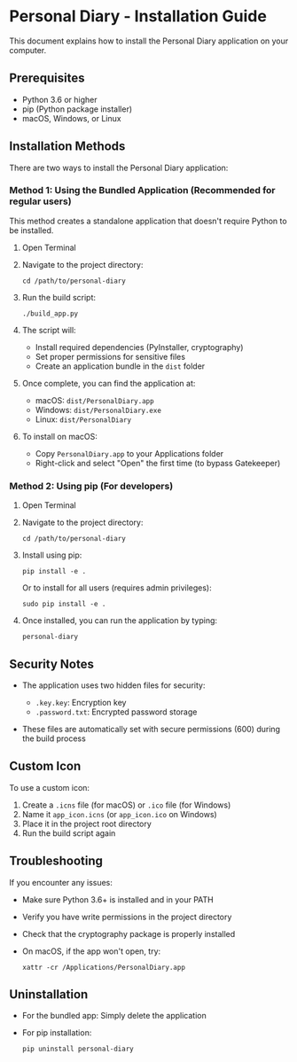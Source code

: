 # Personal Diary - Installation Guide

This document explains how to install the Personal Diary application on your computer.

## Prerequisites

- Python 3.6 or higher
- pip (Python package installer)
- macOS, Windows, or Linux

## Installation Methods

There are two ways to install the Personal Diary application:

### Method 1: Using the Bundled Application (Recommended for regular users)

This method creates a standalone application that doesn't require Python to be installed.

1. Open Terminal
2. Navigate to the project directory:

   ```plaintext
   cd /path/to/personal-diary
   ```

3. Run the build script:

   ```plaintext
   ./build_app.py
   ```

4. The script will:
   - Install required dependencies (PyInstaller, cryptography)
   - Set proper permissions for sensitive files
   - Create an application bundle in the `dist` folder

5. Once complete, you can find the application at:
   - macOS: `dist/PersonalDiary.app`
   - Windows: `dist/PersonalDiary.exe`
   - Linux: `dist/PersonalDiary`

6. To install on macOS:
   - Copy `PersonalDiary.app` to your Applications folder
   - Right-click and select "Open" the first time (to bypass Gatekeeper)

### Method 2: Using pip (For developers)

1. Open Terminal
2. Navigate to the project directory:

   ```plaintext
   cd /path/to/personal-diary
   ```

3. Install using pip:

   ```plaintext
   pip install -e .
   ```

   Or to install for all users (requires admin privileges):

   ```plaintext
   sudo pip install -e .
   ```

4. Once installed, you can run the application by typing:

   ```plaintext
   personal-diary
   ```

## Security Notes

- The application uses two hidden files for security:
  - `.key.key`: Encryption key
  - `.password.txt`: Encrypted password storage

- These files are automatically set with secure permissions (600) during the build process

## Custom Icon

To use a custom icon:

1. Create a `.icns` file (for macOS) or `.ico` file (for Windows)
2. Name it `app_icon.icns` (or `app_icon.ico` on Windows)
3. Place it in the project root directory
4. Run the build script again

## Troubleshooting

If you encounter any issues:

- Make sure Python 3.6+ is installed and in your PATH
- Verify you have write permissions in the project directory
- Check that the cryptography package is properly installed
- On macOS, if the app won't open, try:

  ```plaintext
  xattr -cr /Applications/PersonalDiary.app
  ```

## Uninstallation

- For the bundled app: Simply delete the application
- For pip installation:

  ```plaintext
  pip uninstall personal-diary
  ```
